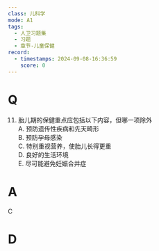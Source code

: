 ```yaml
---
class: 儿科学
mode: A1
tags:
  - 人卫习题集
  - 习题
  - 章节-儿童保健
record:
  - timestamps: 2024-09-08-16:36:59
    score: 0
---
```


# Q
11. 胎儿期的保健重点应包括以下内容，但哪一项除外  
A. 预防遗传性疾病和先天畸形  
B. 预防孕母感染  
C. 特别重视营养，使胎儿长得更重  
D. 良好的生活环境  
E. 尽可能避免妊娠合并症  
# A
C
# D
